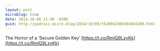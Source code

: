 ```yaml
---
layout: post
microblog: true
date: 2014-10-08 21:46 -0500
guid: http://padraic.micro.blog/2014/10/09/t520042469304844288.html
---
```

The Horror of a ‘Secure Golden Key’ [https://t.co/RmlQ9LzyKk](https://t.co/RmlQ9LzyKk)
